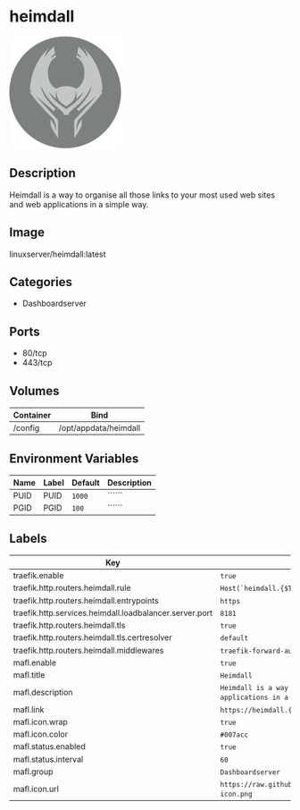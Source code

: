 # heimdall

![Logo](images/heimdall.png)

## Description
Heimdall is a way to organise all those links to your most used web sites and web applications in a simple way.

## Image
linuxserver/heimdall:latest

## Categories
- Dashboardserver

## Ports
- 80/tcp
- 443/tcp

## Volumes
| Container | Bind |
|-----------|------|
| /config | /opt/appdata/heimdall |

## Environment Variables
| Name | Label | Default | Description |
|------|-------|---------|-------------|
| PUID | PUID | ```1000``` | `````` |
| PGID | PGID | ```100``` | `````` |

## Labels
| Key | Value |
|-----|-------|
| traefik.enable | ```true``` |
| traefik.http.routers.heimdall.rule | ```Host(`heimdall.{$TRAEFIK_INGRESS_DOMAIN}`)``` |
| traefik.http.routers.heimdall.entrypoints | ```https``` |
| traefik.http.services.heimdall.loadbalancer.server.port | ```8181``` |
| traefik.http.routers.heimdall.tls | ```true``` |
| traefik.http.routers.heimdall.tls.certresolver | ```default``` |
| traefik.http.routers.heimdall.middlewares | ```traefik-forward-auth``` |
| mafl.enable | ```true``` |
| mafl.title | ```Heimdall``` |
| mafl.description | ```Heimdall is a way to organise all those links to your most used web sites and web applications in a simple way.``` |
| mafl.link | ```https://heimdall.{$TRAEFIK_INGRESS_DOMAIN}``` |
| mafl.icon.wrap | ```true``` |
| mafl.icon.color | ```#007acc``` |
| mafl.status.enabled | ```true``` |
| mafl.status.interval | ```60``` |
| mafl.group | ```Dashboardserver``` |
| mafl.icon.url | ```https://raw.githubusercontent.com/Qballjos/portainer_templates/master/Images/heimdall-icon.png``` |

